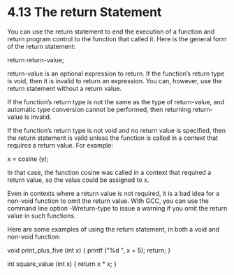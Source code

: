 # 4.13 The return Statement

You can use the return statement to end the execution of a function and return program control to the function that called it. Here is the general form of the return statement:

return return-value;

return-value is an optional expression to return. If the function’s return type is void, then it is invalid to return an expression. You can, however, use the return statement without a return value.

If the function’s return type is not the same as the type of return-value, and automatic type conversion cannot be performed, then returning return-value is invalid.

If the function’s return type is not void and no return value is specified, then the return statement is valid unless the function is called in a context that requires a return value. For example:

x = cosine (y);

In that case, the function cosine was called in a context that required a return value, so the value could be assigned to x.

Even in contexts where a return value is not required, it is a bad idea for a non-void function to omit the return value. With GCC, you can use the command line option -Wreturn-type to issue a warning if you omit the return value in such functions.

Here are some examples of using the return statement, in both a void and non-void function:

void
print_plus_five (int x)
{
  printf ("%d ", x + 5);
  return;
}

int
square_value (int x)
{
  return x * x;
}
